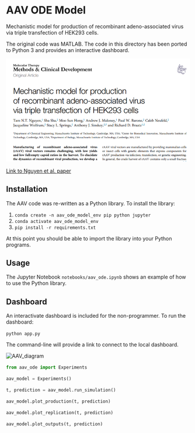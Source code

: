 # AAV ODE Model

Mechanistic model for production of recombinant adeno-associated virus via triple transfection of HEK293 cells.

The original code was MATLAB. The code in this directory has been ported to Python 3 and provides an interactive dashboard.

![aav paper](assets/aav_ode_paper.png)

[Link to Nguyen et al. paper](https://www.cell.com/molecular-therapy-family/methods/fulltext/S2329-0501(21)00072-3)

## Installation

The AAV code was re-written as a Python library. To install the library:

1. `conda create -n aav_ode_model_env pip python jupyter`
2. `conda activate aav_ode_model_env`
3. `pip install -r requirements.txt`

At this point you should be able to import the library into your Python programs.

## Usage 

The Jupyter Notebook `notebooks/aav_ode.ipynb` shows an example of how to use
the Python library.

## Dashboard
An interactivate dashboard is included for the non-programmer. To run the dashboard:

`python app.py`

The command-line will provide a link to connect to the local dashboard.



![AAV_diagram](https://www.ncbi.nlm.nih.gov/pmc/articles/instance/8143981/bin/fx1.jpg)


```python
from aav_ode import Experiments
```


```python
aav_model = Experiments()
```


```python
t, prediction = aav_model.run_simulation()
```


```python
aav_model.plot_production(t, prediction)
```

```python
aav_model.plot_replication(t, prediction)
```

```python
aav_model.plot_outputs(t, prediction)
```

